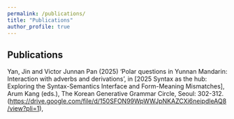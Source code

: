 ```yaml
---
permalink: /publications/
title: "Publications"
author_profile: true
---
```



Publications
---

Yan, Jin and Victor Junnan Pan (2025) ‘Polar questions in Yunnan Mandarin: Interaction with adverbs and derivations’, in [2025 Syntax as the hub: Exploring the Syntax-Semantics Interface and Form-Meaning Mismatches], Arum Kang (eds.), The Korean Generative Grammar Circle, Seoul: 302-312. (https://drive.google.com/file/d/150SFON99WpWWJpNKAZCXi6neipdleAQ8/view?pli=1),

